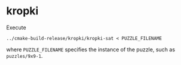 # kropki
Execute
```
../cmake-build-release/kropki/kropki-sat < PUZZLE_FILENAME
```
where `PUZZLE_FILENAME` specifies the instance of the puzzle, such as `puzzles/9x9-1`.